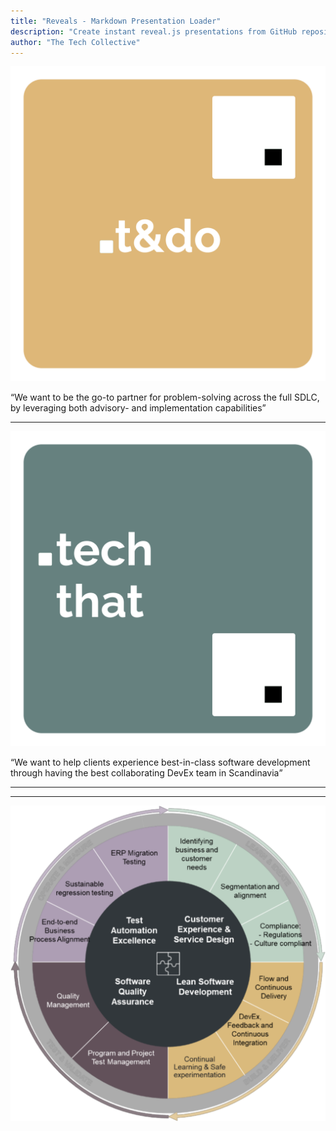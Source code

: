 ```yaml
---
title: "Reveals - Markdown Presentation Loader"
description: "Create instant reveal.js presentations from GitHub repositories with frontmatter support"
author: "The Tech Collective"
---
```

<!-- .slide: data-background="#64505a" -->

![.t&do](./assets/t&do.png) <!-- .element style="height: 180px; margin: 0 auto 4rem auto; background: transparent;" -->

<q>We want to be the go-to partner for problem-solving across the full SDLC, by leveraging both advisory- and implementation capabilities​</q>
<!-- .element style="color:white;" -->

---

<!-- .slide: data-background="#af9eb5" -->
![.tech that](./assets/techthat.png) <!-- .element style="height: 180px; margin: 0 auto 4rem auto; background: transparent;" -->

<q>We want to help clients experience best-in-class software development through having the best collaborating DevEx team in Scandinavia​</q>
<!-- .element style="color:white;" -->

---
---

![t&do wheel](/assets/t&do_wheel.png) <!-- .element style="height: 450px; margin: 0 auto 4rem auto; background: transparent; align: left;" -->

